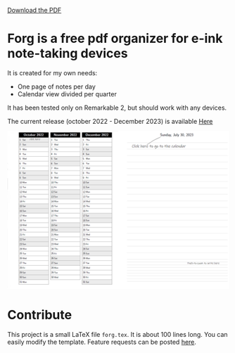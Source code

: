 [Download the PDF](https://github.com/d93b5/forg/releases/download/Q42022/forg.pdf)

# Forg is a free pdf organizer for e-ink note-taking devices

It is created for my own needs: 

 - One page of notes per day
 - Calendar view divided per quarter


It has been tested only on Remarkable 2, but should work with any devices.

The current release (october 2022 - December 2023) is available [Here](https://github.com/d93b5/forg/releases/download/Q42022/forg.pdf)

![image](/snapshot.png)

# Contribute
This project is a small LaTeX file `forg.tex`. It is about 100 lines long. You can easily modify the template. 
Feature requests can be posted [here](https://github.com/d93b5/forg/discussions).
